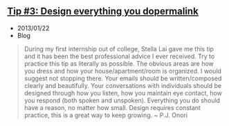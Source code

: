 ## [Tip #3: Design everything you do](http://hackdesign.org/link/making-the-transition-from-development-to-design/)[permalink](./tip-3-design-everything-you-do)
- 2013/01/22
- Blog

>During my first internship out of college, Stella Lai gave me this tip and it has been the best professional advice I ever received. Try to practice this tip as literally as possible. The obvious areas are how you dress and how your house/apartment/room is organized. I would suggest not stopping there. Your emails should be written/composed clearly and beautifully. Your conversations with individuals should be designed through how you listen, how you maintain eye contact, how you respond (both spoken and unspoken). Everything you do should have a reason, no matter how small. Design requires constant practice, this is a great way to keep growing. 
~ P.J. Onori